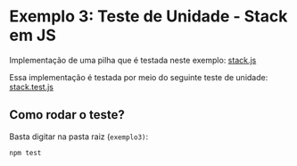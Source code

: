 # Exemplo 3: Teste de Unidade - Stack em JS

Implementação de uma pilha que é testada neste exemplo: [stack.js](https://github.com/mtov/ESM-ExemplosCodigo/blob/master/cap8/exemplo3/stack.js)

Essa implementação é testada por meio do seguinte teste de unidade: [stack.test.js](https://github.com/mtov/ESM-ExemplosCodigo/blob/master/cap8/exemplo3/stack.test.js)
  
## Como rodar o teste?

Basta digitar na pasta raiz (`exemplo3)`:

```npm test```
